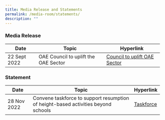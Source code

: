 ```yaml
---
title: Media Release and Statements
permalink: /media-room/statements/
description: ""
---
```

### Media Release
| Date | Topic | Hyperlink |
| -------- | -------- | -------- |
|22 Sept 2022|OAE Council to uplift the OAE Sector|[Council to uplift OAE Sector](/files/m%20-%20oae%20council%20to%20uplift%20the%20oae%20sector.pdf)|



### Statement
| Date | Topic | Hyperlink |
| -------- | -------- | -------- |
| 28 Nov 2022|Convene taskforce to support resumption of height-based activities beyond schools|[Taskforce](/files/s%20-%20taskforce.pdf)|